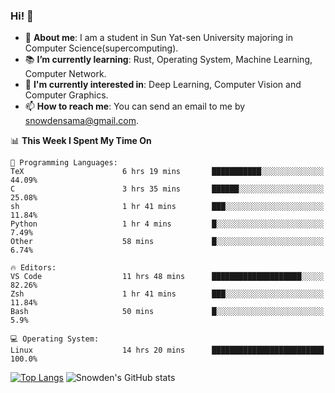 ### Hi! 👋

+ :school: **About me**: I am a student in Sun Yat-sen University majoring in Computer Science(supercomputing).
+ :books: **I’m currently learning**: Rust, Operating System, Machine Learning, Computer Network.
+ :lollipop: **I'm currently interested in**: Deep Learning, Computer Vision and Computer Graphics.
+ 📫 **How to reach me**: You can send an email to me by snowdensama@gmail.com.

<!--START_SECTION:waka-->
📊 **This Week I Spent My Time On** 

```text
💬 Programming Languages: 
TeX                      6 hrs 19 mins       ███████████░░░░░░░░░░░░░░   44.09% 
C                        3 hrs 35 mins       ██████░░░░░░░░░░░░░░░░░░░   25.08% 
sh                       1 hr 41 mins        ███░░░░░░░░░░░░░░░░░░░░░░   11.84% 
Python                   1 hr 4 mins         █░░░░░░░░░░░░░░░░░░░░░░░░   7.49% 
Other                    58 mins             █░░░░░░░░░░░░░░░░░░░░░░░░   6.74%

🔥 Editors: 
VS Code                  11 hrs 48 mins      ████████████████████░░░░░   82.26% 
Zsh                      1 hr 41 mins        ███░░░░░░░░░░░░░░░░░░░░░░   11.84% 
Bash                     50 mins             █░░░░░░░░░░░░░░░░░░░░░░░░   5.9%

💻 Operating System: 
Linux                    14 hrs 20 mins      █████████████████████████   100.0%

```


<!--END_SECTION:waka-->


[![Top Langs](https://github-readme-stats.vercel.app/api/top-langs/?username=lixk28&langs_count=8&layout=compact&hide_border=true)](https://github.com/lixk28/github-readme-stats)
![Snowden's GitHub stats](https://github-readme-stats.vercel.app/api?username=lixk28&show_icons=true&hide_border=true&count_private=true)



<!--
**lixk28/lixk28** is a ✨ _special_ ✨ repository because its `README.md` (this file) appears on your GitHub profile.

Here are some ideas to get you started:

- 🔭 I’m currently working on ...
- 🌱 I’m currently learning ...
- 👯 I’m looking to collaborate on ...
- 🤔 I’m looking for help with ...
- 💬 Ask me about ...
- 📫 How to reach me: ...
- 😄 Pronouns: ...
- ⚡ Fun fact: ...
  -->
